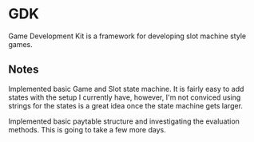 ﻿# GDK
Game Development Kit is a framework for developing slot machine style games.

## Notes
Implemented basic Game and Slot state machine. It is fairly easy to add states with the setup I currently have, however, I'm not conviced using strings for the states is a great idea once the state machine gets larger.

Implemented basic paytable structure and investigating the evaluation methods. This is going to take a few more days.





